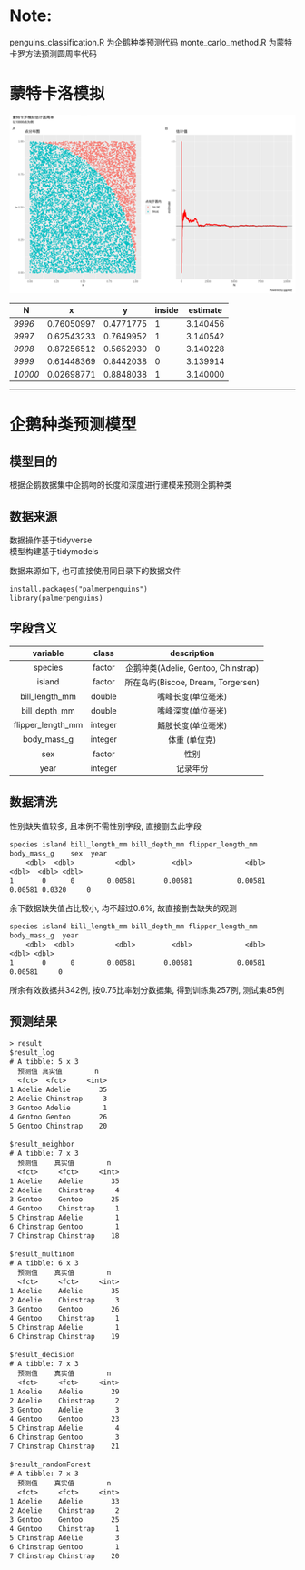 # Note:

penguins_classification.R 为企鹅种类预测代码
monte_carlo_method.R 为蒙特卡罗方法预测圆周率代码

# 蒙特卡洛模拟

![pi](.\pi.png)

| **N**  **<int>** | **x**  **<dbl>** | **y**  **<dbl>** | **inside**  **<dbl>** | **estimate**  **<dbl>** |
| --------         | ---------------- | ---------------- | --------------------- | ----------------------- |
| *9996*           | 0.76050997       | 0.4771775        | 1                     | 3.140456                |
| *9997*           | 0.62543233       | 0.7649952        | 1                     | 3.140542                |
| *9998*           | 0.87256512       | 0.5652930        | 0                     | 3.140228                |
| *9999*           | 0.61448369       | 0.8442038        | 0                     | 3.139914                |
| *10000*          | 0.02698771       | 0.8848038        | 1                     | 3.140000                |

-------

# 企鹅种类预测模型

## 模型目的

根据企鹅数据集中企鹅吻的长度和深度进行建模来预测企鹅种类

## 数据来源

数据操作基于tidyverse  
模型构建基于tidymodels

数据来源如下, 也可直接使用同目录下的数据文件

```{r}
install.packages("palmerpenguins")
library(palmerpenguins)
```

## 字段含义

|variable          |class   |description
|:---:             |:---:   |:--:
|species           |factor  |企鹅种类(Adelie, Gentoo, Chinstrap)
|island            |factor  |所在岛屿(Biscoe, Dream, Torgersen)
|bill_length_mm    |double  |嘴峰长度(单位毫米)
|bill_depth_mm     |double  |嘴峰深度(单位毫米)
|flipper_length_mm |integer |鰭肢长度(单位毫米)
|body_mass_g       |integer |体重 (单位克)
|sex               |factor  |性别
|year              |integer |记录年份

## 数据清洗

性别缺失值较多, 且本例不需性别字段, 直接删去此字段
```{r}
species island bill_length_mm bill_depth_mm flipper_length_mm body_mass_g    sex  year
    <dbl>  <dbl>          <dbl>         <dbl>             <dbl>       <dbl>  <dbl> <dbl>
1       0      0        0.00581       0.00581           0.00581     0.00581 0.0320     0
```

余下数据缺失值占比较小, 均不超过0.6%, 故直接删去缺失的观测

```{r}
species island bill_length_mm bill_depth_mm flipper_length_mm body_mass_g  year
    <dbl>  <dbl>          <dbl>         <dbl>             <dbl>       <dbl> <dbl>
1       0      0        0.00581       0.00581           0.00581     0.00581     0
```

所余有效数据共342例, 按0.75比率划分数据集, 得到训练集257例, 测试集85例

## 预测结果

```{r}
> result
$result_log
# A tibble: 5 x 3
  预测值 真实值        n
  <fct>  <fct>     <int>
1 Adelie Adelie       35
2 Adelie Chinstrap     3
3 Gentoo Adelie        1
4 Gentoo Gentoo       26
5 Gentoo Chinstrap    20

$result_neighbor
# A tibble: 7 x 3
  预测值    真实值        n
  <fct>     <fct>     <int>
1 Adelie    Adelie       35
2 Adelie    Chinstrap     4
3 Gentoo    Gentoo       25
4 Gentoo    Chinstrap     1
5 Chinstrap Adelie        1
6 Chinstrap Gentoo        1
7 Chinstrap Chinstrap    18

$result_multinom
# A tibble: 6 x 3
  预测值    真实值        n
  <fct>     <fct>     <int>
1 Adelie    Adelie       35
2 Adelie    Chinstrap     3
3 Gentoo    Gentoo       26
4 Gentoo    Chinstrap     1
5 Chinstrap Adelie        1
6 Chinstrap Chinstrap    19

$result_decision
# A tibble: 7 x 3
  预测值    真实值        n
  <fct>     <fct>     <int>
1 Adelie    Adelie       29
2 Adelie    Chinstrap     2
3 Gentoo    Adelie        3
4 Gentoo    Gentoo       23
5 Chinstrap Adelie        4
6 Chinstrap Gentoo        3
7 Chinstrap Chinstrap    21

$result_randomForest
# A tibble: 7 x 3
  预测值    真实值        n
  <fct>     <fct>     <int>
1 Adelie    Adelie       33
2 Adelie    Chinstrap     2
3 Gentoo    Gentoo       25
4 Gentoo    Chinstrap     1
5 Chinstrap Adelie        3
6 Chinstrap Gentoo        1
7 Chinstrap Chinstrap    20
```
